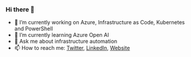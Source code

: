 ### Hi there 👋

- 🔭 I’m currently working on Azure, Infrastructure as Code, Kubernetes and PowerShell
- 🌱 I’m currently learning Azure Open AI
- 💬 Ask me about infrastructure automation
- 📫 How to reach me: [Twitter](https://twitter.com/janegilring), [LinkedIn](https://www.linkedin.com/in/janegilring/), [Website](https://www.powershell.no)

<!--
**janegilring/janegilring** is a ✨ _special_ ✨ repository because its `README.md` (this file) appears on your GitHub profile.

Here are some ideas to get you started:

- 👯 I’m looking to collaborate on ...
- 🤔 I’m looking for help with ...
- 📫 How to reach me: ...
- 😄 Pronouns: ...
- ⚡ Fun fact: ...
-->
